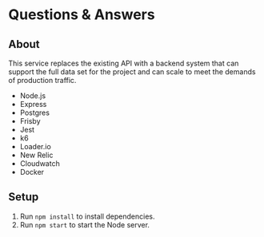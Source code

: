 # Questions & Answers

## About
This service replaces the existing API with a backend system that can support the full data set for the project and can scale to meet the demands of production traffic.

- Node.js
- Express
- Postgres
- Frisby
- Jest
- k6
- Loader.io
- New Relic
- Cloudwatch
- Docker

## Setup
1. Run `npm install` to install dependencies.
2. Run `npm start` to start the Node server.
